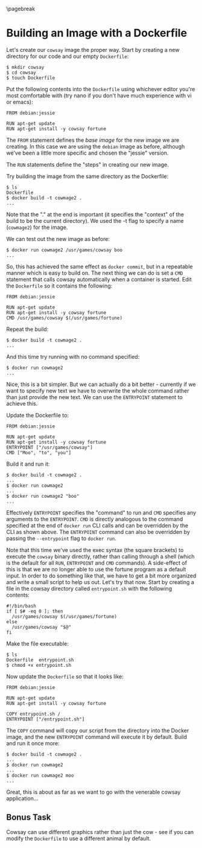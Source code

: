 \pagebreak

# Building an Image with a Dockerfile

Let's create our `cowsay` image the proper way. Start by creating a new
directory for our code and our empty `Dockerfile`:

```
$ mkdir cowsay
$ cd cowsay
$ touch Dockerfile
```

Put the following contents into the `Dockerfile` using whichever editor you're
most comfortable with (try nano if you don't have much experience with vi or
emacs):

```
FROM debian:jessie

RUN apt-get update
RUN apt-get install -y cowsay fortune
```

The `FROM` statement defines the *base image* for the new image we are creating.
In this case we are using the `debian` image as before, although we've been a
little more specific and chosen the "jessie" version.

The `RUN` statements define the "steps" in creating our new image. 

Try building the image from the same directory as the Dockerfile:

```
$ ls
Dockerfile
$ docker build -t cowmage2 .
...
```

Note that the "." at the end is important (it specifies the "context" of the
build to be the current directory). We used the -t flag to specify a name
(`cowmage2`) for the image.

We can test out the new image as before:

```
$ docker run cowmage2 /usr/games/cowsay boo
...
```

So, this has achieved the same effect as `docker commit`, but in a repeatable
manner which is easy to build on. The next thing we can do is set a `CMD`
statement that calls cowsay automatically when a container is started. Edit the
`Dockerfile` so it contains the following:

```
FROM debian:jessie

RUN apt-get update 
RUN apt-get install -y cowsay fortune
CMD /usr/games/cowsay $(/usr/games/fortune)
```

Repeat the build:

```
$ docker build -t cowmage2 .
...
```

And this time try running with no command specified:

```
$ docker run cowmage2
...
```

Nice, this is a bit simpler. But we can actually do a bit better - currently if
we want to specify new text we have to overwrite the whole command rather than
just provide the new text. We can use the `ENTRYPOINT` statement to achieve
this.

Update the Dockerfile to:

```
FROM debian:jessie

RUN apt-get update 
RUN apt-get install -y cowsay fortune
ENTRYPOINT ["/usr/games/cowsay"] 
CMD ["Moo", "to", "you"]
```

Build it and run it:

```
$ docker build -t cowmage2 .
...
$ docker run cowmage2
...
$ docker run cowmage2 "boo"
...
```

Effectively `ENTRYPOINT` specifies the "command" to run and `CMD` specifies any
arguments to the `ENTRYPOINT`. `CMD` is directly analogous to the command
specified at the end of `docker run` CLI calls and can be overridden by the CLI
as shown above.  The `ENTRYPOINT` command can also be overridden by passing the
`--entrypoint` flag to `docker run`.

Note that this time we've used the exec syntax (the square brackets) to execute
the `cowsay` binary directly, rather than calling through a shell (which is the
default for all `RUN`, `ENTRYPOINT` and `CMD` commands). A side-effect of this
is that we are no longer able to use the fortune program as a default input. In
order to do something like that, we have to get a bit more organized and write a
small script to help us out. Let's try that now. Start by creating a file in the
cowsay directory called `entrypoint.sh` with the following contents:

```
#!/bin/bash
if [ $# -eq 0 ]; then
  /usr/games/cowsay $(/usr/games/fortune)
else
  /usr/games/cowsay "$@"
fi
```

Make the file executable:

```
$ ls
Dockerfile  entrypoint.sh
$ chmod +x entrypoint.sh
```

Now update the `Dockerfile` so that it looks like:

```
FROM debian:jessie

RUN apt-get update 
RUN apt-get install -y cowsay fortune

COPY entrypoint.sh /
ENTRYPOINT ["/entrypoint.sh"] 
```

The `COPY` command will copy our script from the directory into the Docker
image, and the new `ENTRYPOINT` command will execute it by default. Build and
run it once more:

```
$ docker build -t cowmage2 .
...
$ docker run cowmage2
...
$ docker run cowmage2 moo
...
```

Great, this is about as far as we want to go with the venerable cowsay
application...

## Bonus Task

Cowsay can use different graphics rather than just the cow - see if you can
modify the `Dockerfile` to use a different animal by default.

